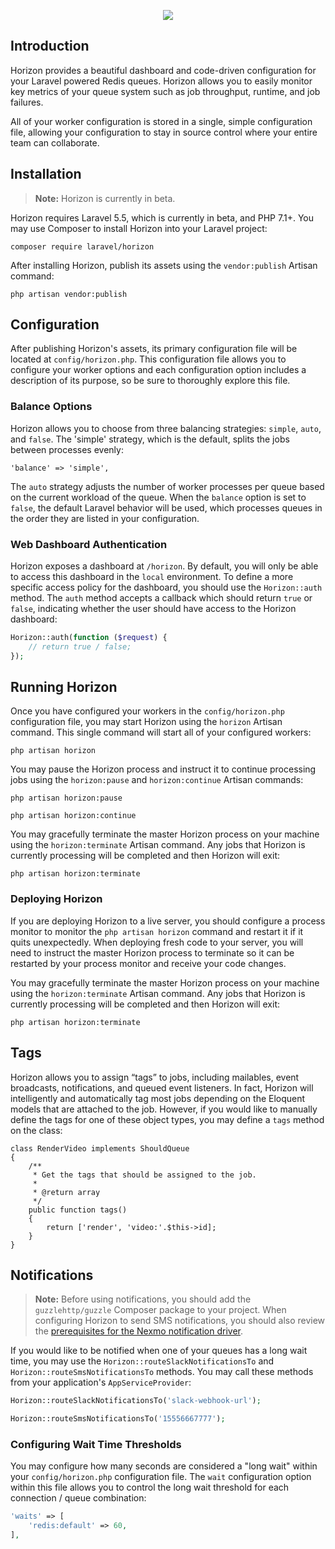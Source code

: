 <p align="center"><img src="https://laravel.com/assets/img/components/logo-horizon.svg"></p>

## Introduction

Horizon provides a beautiful dashboard and code-driven configuration for your Laravel powered Redis queues. Horizon allows you to easily monitor key metrics of your queue system such as job throughput, runtime, and job failures.

All of your worker configuration is stored in a single, simple configuration file, allowing your configuration to stay in source control where your entire team can collaborate.

## Installation

> **Note:** Horizon is currently in beta.

Horizon requires Laravel 5.5, which is currently in beta, and PHP 7.1+. You may use Composer to install Horizon into your Laravel project:

    composer require laravel/horizon

After installing Horizon, publish its assets using the `vendor:publish` Artisan command:

    php artisan vendor:publish

## Configuration

After publishing Horizon's assets, its primary configuration file will be located at `config/horizon.php`. This configuration file allows you to configure your worker options and each configuration option includes a description of its purpose, so be sure to thoroughly explore this file.

### Balance Options

Horizon allows you to choose from three balancing strategies: `simple`, `auto`, and `false`. The 'simple' strategy, which is the default, splits the jobs between processes evenly:

    'balance' => 'simple',

The `auto` strategy adjusts the number of worker processes per queue based on the current workload of the queue. When the `balance` option is set to `false`, the default Laravel behavior will be used, which processes queues in the order they are listed in your configuration.

### Web Dashboard Authentication

Horizon exposes a dashboard at `/horizon`. By default, you will only be able to access this dashboard in the `local` environment. To define a more specific access policy for the dashboard, you should use the `Horizon::auth` method. The `auth` method accepts a callback which should return `true` or `false`, indicating whether the user should have access to the Horizon dashboard:

```php
Horizon::auth(function ($request) {
    // return true / false;
});
```

## Running Horizon

Once you have configured your workers in the `config/horizon.php` configuration file, you may start Horizon using the `horizon` Artisan command. This single command will start all of your configured workers:

    php artisan horizon

You may pause the Horizon process and instruct it to continue processing jobs using the `horizon:pause` and `horizon:continue` Artisan commands:

    php artisan horizon:pause

    php artisan horizon:continue

You may gracefully terminate the master Horizon process on your machine using the `horizon:terminate` Artisan command. Any jobs that Horizon is currently processing will be completed and then Horizon will exit:

    php artisan horizon:terminate

### Deploying Horizon

If you are deploying Horizon to a live server, you should configure a process monitor to monitor the `php artisan horizon` command and restart it if it quits unexpectedly. When deploying fresh code to your server, you will need to instruct the master Horizon process to terminate so it can be restarted by your process monitor and receive your code changes.

You may gracefully terminate the master Horizon process on your machine using the `horizon:terminate` Artisan command. Any jobs that Horizon is currently processing will be completed and then Horizon will exit:

    php artisan horizon:terminate

## Tags

Horizon allows you to assign “tags” to jobs, including mailables, event broadcasts, notifications, and queued event listeners. In fact, Horizon will intelligently and automatically tag most jobs depending on the Eloquent models that are attached to the job. However, if you would like to manually define the tags for one of these object types, you may define a `tags` method on the class:

    class RenderVideo implements ShouldQueue
    {
        /**
         * Get the tags that should be assigned to the job.
         *
         * @return array
         */
        public function tags()
        {
            return ['render', 'video:'.$this->id];
        }
    }

## Notifications

> **Note:** Before using notifications, you should add the `guzzlehttp/guzzle` Composer package to your project. When configuring Horizon to send SMS notifications, you should also review the [prerequisites for the Nexmo notification driver](https://laravel.com/docs/5.4/notifications#sms-notifications).

If you would like to be notified when one of your queues has a long wait time, you may use the `Horizon::routeSlackNotificationsTo` and `Horizon::routeSmsNotificationsTo` methods. You may call these methods from your application's `AppServiceProvider`:

```php
Horizon::routeSlackNotificationsTo('slack-webhook-url');

Horizon::routeSmsNotificationsTo('15556667777');
```

### Configuring Wait Time Thresholds

You may configure how many seconds are considered a "long wait" within your `config/horizon.php` configuration file. The `wait` configuration option within this file allows you to control the long wait threshold for each connection / queue combination:

```php
'waits' => [
    'redis:default' => 60,
],
```
